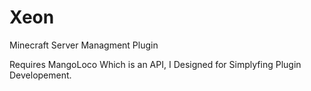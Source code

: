 # Xeon
Minecraft Server Managment Plugin

Requires MangoLoco Which is an API, I Designed for Simplyfing Plugin Developement.
